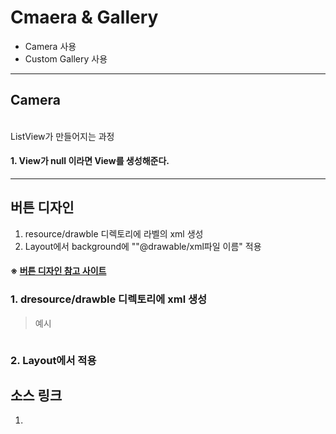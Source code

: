 # Cmaera & Gallery
- Camera 사용
- Custom Gallery 사용
---

## Camera

</br> ListView가 만들어지는 과정

#### 1. View가 null 이라면 View를 생성해준다.

---

## 버튼 디자인
1. resource/drawble 디렉토리에 <shape> 라벨의 xml 생성
2. Layout에서 background에 ""@drawable/xml파일 이름" 적용
#### ※ [버튼 디자인 참고 사이트](http://angrytools.com/android/button/)

### 1. __dresource/drawble 디렉토리에 xml 생성__
> 예시

```xml

```
### 2. __Layout에서 적용__


## 소스 링크
1.
